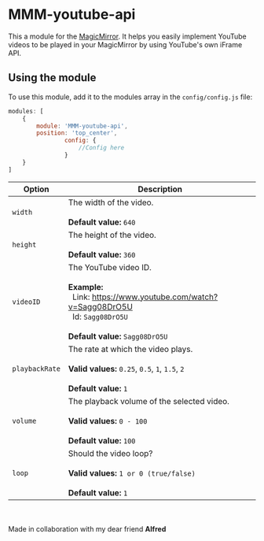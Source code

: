 # MMM-youtube-api
This a module for the [MagicMirror](https://github.com/MichMich/MagicMirror/tree/develop). It helps you easily implement YouTube videos to be played in your MagicMirror by using YouTube's own iFrame API.

## Using the module

To use this module, add it to the modules array in the `config/config.js` file:
````javascript
modules: [
    {
		module: 'MMM-youtube-api',
		position: 'top_center',
                config: {
                    //Config here
                }
    }
]
````

|Option|Description|
|---|---|
|`width`|The width of the video.<br><br>**Default value:** `640`<br>|
|`height`|The height of the video.<br><br>**Default value:** `360`<br>|
|`videoID`|The YouTube video ID.<br><br>**Example:**<br>&nbsp;&nbsp;Link: https://www.youtube.com/watch?v=Sagg08DrO5U<br>&nbsp;&nbsp;Id: `Sagg08DrO5U`<br><br>**Default value:** `Sagg08DrO5U`<br>|
|`playbackRate`|The rate at which the video plays.<br><br>**Valid values:** `0.25`, `0.5`, `1`, `1.5`, `2`<br><br>**Default value:** `1`<br>|
|`volume`|The playback volume of the selected video.<br><br>**Valid values:** `0 - 100`<br><br>**Default value:** `100`<br>|
|`loop`|Should the video loop?<br><br>**Valid values:** `1 or 0 (true/false)`<br><br>**Default value:** `1`<br>|

<br><br>Made in collaboration with my dear friend **Alfred**

